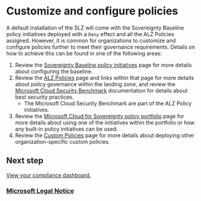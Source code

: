 # Customize and configure policies

A default installation of the SLZ will come with the Sovereignty Baseline policy initiatives deployed with a `Deny` effect and all the ALZ Policies assigned. However, it is common for organizations to customize and configure policies further to meet their governance requirements. Details on how to achieve this can be found in one of the following areas:

1. Review the [Sovereignty Baseline policy initiatives](scenarios/Sovereignty-Baseline-Policy-Initiatives.md) page for more details about configuring the baseline.
2. Review the [ALZ Policies](https://github.com/Azure/Enterprise-Scale/wiki/ALZ-Policies) page and links within that page for more details about policy governance within the landing zone, and review the [Microsoft Cloud Security Benchmark](https://aka.ms/azsecbm) documentation for details about best security practices.
    * The Microsoft Cloud Security Benchmark are part of the ALZ Policy initiatives.
3. Review the [Microsoft Cloud for Sovereignty policy portfolio](scenarios/Using-Policy-Portfolio.md) page for more details about using one of the initiatives within the portfolio or how any built-in policy initiatives can be used.
4. Review the [Custom Policies](scenarios/Custom-Policies.md) page for more details about deploying other organization-specific custom policies.

## Next step

[View your compliance dashboard.](10-Compliance-Dashboard.md)

### [Microsoft Legal Notice](./NOTICE.md)

